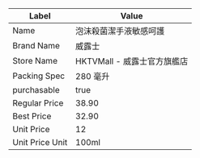 | Label           | Value               |
| --------------- | ------------------- |
| Name            | 泡沫殺菌潔手液敏感呵護         |
| Brand Name      | 威露士                 |
| Store Name      | HKTVMall - 威露士官方旗艦店 |
| Packing Spec    | 280 毫升              |
| purchasable     | true                |
| Regular Price   | 38.90               |
| Best Price      | 32.90               |
| Unit Price      | 12                  |
| Unit Price Unit | 100ml               |
